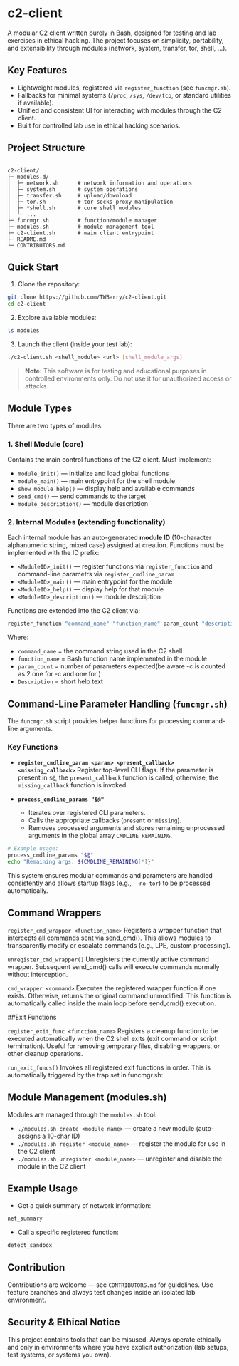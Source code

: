 # c2-client

A modular C2 client written purely in Bash, designed for testing and lab exercises in ethical hacking. The project focuses on simplicity, portability, and extensibility through modules (network, system, transfer, tor, shell, ...).

## Key Features

* Lightweight modules, registered via `register_function` (see `funcmgr.sh`).
* Fallbacks for minimal systems (`/proc`, `/sys`, `/dev/tcp`, or standard utilities if available).
* Unified and consistent UI for interacting with modules through the C2 client.
* Built for controlled lab use in ethical hacking scenarios.

## Project Structure

```

c2-client/
├─ modules.d/
│  ├─ network.sh      # network information and operations
│  ├─ system.sh       # system operations
│  ├─ transfer.sh     # upload/download
│  ├─ tor.sh          # tor socks proxy manipulation
│  ├─ *shell.sh       # core shell modules
│  └─ ...
├─ funcmgr.sh         # function/module manager
├─ modules.sh         # module management tool
├─ c2-client.sh       # main client entrypoint
├─ README.md
└─ CONTRIBUTORS.md

````

## Quick Start

1. Clone the repository:

```bash
git clone https://github.com/TWBerry/c2-client.git
cd c2-client
````

2. Explore available modules:

```bash
ls modules
```

3. Launch the client (inside your test lab):

```bash
./c2-client.sh <shell_module> <url> [shell_module_args]
```

> **Note:** This software is for testing and educational purposes in controlled environments only. Do not use it for unauthorized access or attacks.

## Module Types

There are two types of modules:

### 1. Shell Module (core)

Contains the main control functions of the C2 client. Must implement:

* `module_init()` — initialize and load global functions
* `module_main()` — main entrypoint for the shell module
* `show_module_help()` — display help and available commands
* `send_cmd()` — send commands to the target
* `module_description()` — module description

### 2. Internal Modules (extending functionality)

Each internal module has an auto-generated **module ID** (10-character alphanumeric string, mixed case) assigned at creation. Functions must be implemented with the ID prefix:

* `<ModuleID>_init()` — register functions via `register_function` and command-line parametrs via `register_cmdline_param`
* `<ModuleID>_main()` — main entrypoint for the module
* `<ModuleID>_help()` — display help for that module
* `<ModuleID>_description()` — module description

Functions are extended into the C2 client via:

```bash
register_function "command_name" "function_name" param_count "description"
```

Where:

* `command_name` = the command string used in the C2 shell
* `function_name` = Bash function name implemented in the module
* `param_count` = number of parameters expected(be aware -c <number> is counted as 2 one for -c and one for <number> )
* `Description` = short help text

## Command-Line Parameter Handling (`funcmgr.sh`)

The `funcmgr.sh` script provides helper functions for processing command-line arguments.

### Key Functions

* **`register_cmdline_param <param> <present_callback> <missing_callback>`**
  Register top-level CLI flags. If the parameter is present in `$@`, the `present_callback` function is called; otherwise, the `missing_callback` function is invoked.

* **`process_cmdline_params "$@"`**

  * Iterates over registered CLI parameters.
  * Calls the appropriate callbacks (`present` or `missing`).
  * Removes processed arguments and stores remaining unprocessed arguments in the global array `CMDLINE_REMAINING`.

```bash
# Example usage:
process_cmdline_params "$@"
echo "Remaining args: ${CMDLINE_REMAINING[*]}"
```

This system ensures modular commands and parameters are handled consistently and allows startup flags (e.g., `--no-tor`) to be processed automatically.

## Command Wrappers

`register_cmd_wrapper <function_name>`
Registers a wrapper function that intercepts all commands sent via send_cmd(). This allows modules to transparently modify or escalate commands (e.g., LPE, custom processing).

`unregister_cmd_wrapper()`
Unregisters the currently active command wrapper. Subsequent send_cmd() calls will execute commands normally without interception.

`cmd_wrapper <command>`
Executes the registered wrapper function if one exists. Otherwise, returns the original command unmodified. This function is automatically called inside the main loop before send_cmd() execution.

##Exit Functions

`register_exit_func <function_name>`
Registers a cleanup function to be executed automatically when the C2 shell exits (exit command or script termination). Useful for removing temporary files, disabling wrappers, or other cleanup operations.

`run_exit_funcs()`
Invokes all registered exit functions in order. This is automatically triggered by the trap set in funcmgr.sh:

## Module Management (modules.sh)

Modules are managed through the `modules.sh` tool:

* `./modules.sh create <module_name>` — create a new module (auto-assigns a 10-char ID)
* `./modules.sh register <module_name>` — register the module for use in the C2 client
* `./modules.sh unregister <module_name>` — unregister and disable the module in the C2 client

## Example Usage

* Get a quick summary of network information:

```bash
net_summary
```

* Call a specific registered function:

```bash
detect_sandbox
```

## Contribution

Contributions are welcome — see `CONTRIBUTORS.md` for guidelines. Use feature branches and always test changes inside an isolated lab environment.

## Security & Ethical Notice

This project contains tools that can be misused. Always operate ethically and only in environments where you have explicit authorization (lab setups, test systems, or systems you own).
